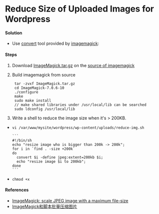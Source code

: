 # Reduce Size of Uploaded Images for Wordpress

#### Solution
* Use  [convert](http://www.imagemagick.org/script/convert.php) tool provided by [imagemagick](http://www.imagemagick.org):

#### Steps
1. Download [ImageMagick.tar.gz](https://www.imagemagick.org/download/ImageMagick.tar.gz) on the [source of imagemagick](http://www.imagemagick.org/script/install-source.php)
2. Build imagemagick from source

        tar -zvxf ImageMagick.tar.gz
        cd ImageMagick-7.0.6-10
        ./configure
        make
        sudo make install
        // make shared libraries under /usr/local/lib can be searched
        sudo ldconfig /usr/local/lib
3. Write a shell to reduce the image size when it's > 200KB.

* `vi /var/www/mysite/wordpress/wp-content/uploads/reduce-img.sh`

      ```
      #!/bin/sh 
      echo "resize image who is bigger than 200k -> 200k";
      for i in `find . -size +200k`
      do
        convert $i -define jpeg:extent=200kb $i;
        echo "resize image $i to 200kb";
      done
      ```

*  `chmod +x `

#### References
* [ImageMagick: scale JPEG image with a maximum file-size](https://stackoverflow.com/questions/6917219/imagemagick-scale-jpeg-image-with-a-maximum-file-size)
* [ImageMagick和脚本批量压缩图片 ](http://blog.csdn.net/doubleselect/article/details/40191437)

